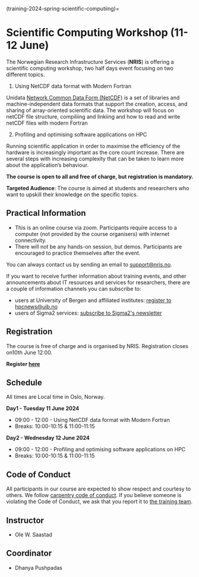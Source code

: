(training-2024-spring-scientific-computiing)=

# Scientific Computing Workshop (11-12 June)

The Norwegian Research Infrastructure Services (**NRIS**) is offering
a scientific computing workshop, two half days event focusing on two 
different topics.
1. Using NetCDF data format with Modern Fortran 

Unidata [Network Common Data Form (NetCDF)](https://www.unidata.ucar.edu/software/netcdf/) is a set of libraries and 
machine-independent data formats that support the creation, access, and 
sharing of array-oriented scientific data. The workshop will focus on netCDF 
file structure, compiliing and linkiing and how to read and write netCDF files
 with modern Fortran

2. Profiling and optimising software applications on HPC 

Running scientific application in order to maximise the efficiency of the 
hardware is increasingly important as the core count increase. There are 
several steps with increasing complexity that can be taken to learn more about
 the application’s behaviour.

**The course is open to all and free of charge, but registration is mandatory.**

**Targeted Audience**: The course is aimed at students and researchers who want
 to upskill  their knowledge on the specific topics.

## **Practical Information**

- This is an online course via zoom. Participants require access to a computer
(not provided by the course organisers) with internet connectivity.
- There will not be any hands-on session, but demos. Participants are encouraged
 to practice themselves after the event.

You can always contact us by sending an email to [support@nris.no](mailto:support@nris.no).

If you want to receive further information about training events, and other announcements about IT resources
 and services for researchers, there are a couple of information channels you can subscribe to:
- users at University of Bergen and affiliated institutes: [register to hpcnews@uib.no](https://mailman.uib.no/listinfo/hpcnews)
- users of Sigma2 services: [subscribe to Sigma2's newsletter](https://sigma2.us13.list-manage.com/subscribe?u=4fd109ad79a5dca6dde7e4997&id=59b164c7b6)


## Registration

The course is free of charge and is organised by NRIS. Registration closes on10th June 12:00.

 **Register [here](https://skjemaker.app.uib.no/view.php?id=16995738)**

## Schedule

All times are Local time in Oslo, Norway.

**Day1 - Tuesday 11 June 2024**

- 09:00 - 12:00 - Using NetCDF data format with Modern Fortran
- Breaks:  10:00-10:15 & 11:00-11:15

**Day2 - Wednesday 12 June 2024**

- 09:00 - 12:00 - Profiling and optimising software applications on HPC 
- Breaks:  10:00-10:15 & 11:00-11:15

## Code of Conduct

All participants in our course are expected to show respect and courtesy to
others. We follow [carpentry code of
conduct](https://docs.carpentries.org/topic_folders/policies/code-of-conduct.html#code-of-conduct-detailed-view).
If you believe someone is violating the Code of Conduct, we ask that you report
it to [the training team](mailto:training@nris.no).

## Instructor

- Ole W. Saastad

## Coordinator

- Dhanya Pushpadas

